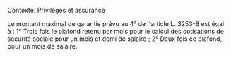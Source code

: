 Contexte: Privilèges et assurance

Le montant maximal de garantie prévu au 4° de l'article L. 3253-8 est égal à : 1° Trois fois le plafond retenu par mois pour le calcul des cotisations de sécurité sociale pour un mois et demi de salaire ; 2° Deux fois ce plafond, pour un mois de salaire.